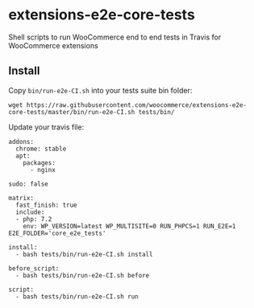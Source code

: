 # extensions-e2e-core-tests
Shell scripts to run WooCommerce end to end tests in Travis for WooCommerce extensions

## Install

Copy `bin/run-e2e-CI.sh` into your tests suite bin folder:

```
wget https://raw.githubusercontent.com/woocommerce/extensions-e2e-core-tests/master/bin/run-e2e-CI.sh tests/bin/
```

Update your travis file:

```
addons:
  chrome: stable
  apt:
    packages:
      - nginx

sudo: false

matrix:
  fast_finish: true
  include:
  - php: 7.2
    env: WP_VERSION=latest WP_MULTISITE=0 RUN_PHPCS=1 RUN_E2E=1 E2E_FOLDER='core_e2e_tests'

install:
  - bash tests/bin/run-e2e-CI.sh install

before_script:
  - bash tests/bin/run-e2e-CI.sh before

script:
  - bash tests/bin/run-e2e-CI.sh run
```
